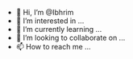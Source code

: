 - 👋 Hi, I’m @Ibhrim
- 👀 I’m interested in ...
- 🌱 I’m currently learning ...
- 💞️ I’m looking to collaborate on ...
- 📫 How to reach me ...

<!---
Ibhrim/Ibhrim is a ✨ special ✨ repository because its `README.md` (this file) appears on your GitHub profile.
You can click the Preview link to take a look at your changes.
--->

